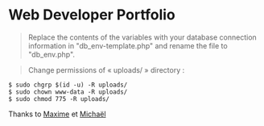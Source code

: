 # Web Developer Portfolio

> Replace the contents of the variables with your database connection information in "db_env-template.php" and rename the file to "db_env.php".

> Change permissions of « uploads/ » directory :
```
$ sudo chgrp $(id -u) -R uploads/
$ sudo chown www-data -R uploads/
$ sudo chmod 775 -R uploads/
```

Thanks to [Maxime](https://github.com/MaximeDAM) et [Michaël](https://github.com/MichaelLhommeOFP)
